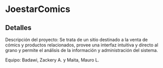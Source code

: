 # JoestarComics

## Detalles

Descripción del proyecto: Se trata de un sitio destinado a la venta de cómics y productos relacionados, provee una interfaz intuitiva y directo al grano y permite el análisis de la información y administración del sistema.

Equipo: Badawi, Zackery A. y Maita, Mauro L.
